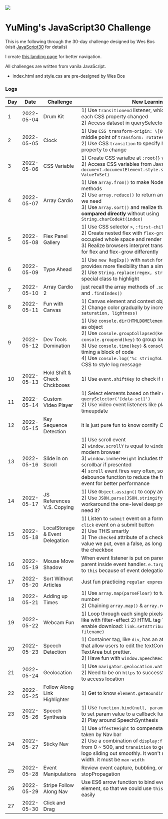 ﻿![](https://javascript30.com/images/JS3-social-share.png)

# YuMing's JavaScript30 Challenge
This is me following through the 30-day challenge designed by Wes Bos (visit [JavaScript30](https://JavaScript30.com) for details)

I create [this landing page](https://yumingchang1991.github.io/JavaScript30/) for better navigation.

All challenges are written from vanila JavaScript.
- index.html and style.css are pre-designed by Wes Bos

### Logs
| Day | Date       | Challenge                    | New Learnings                                     |
| --- | ---------- | ---------------------------- | ------------------------------------------------- |
|  1  | 2022-05-04 | Drum Kit                     | 1) Use `transitionend` listener, which returns events for each CSS property changed <br/> 2) Access dataset in querySelector: `Node[data-key=52]` |
|  2  | 2022-05-05 | Clock                        | 1) Use `CSS transform-origin: \[0% ~ 100%]` to control the middle point of `transform: rotate()` <br/> 2) Use CSS `transition` to specify how long it takes for a property to change |
|  3  | 2022-05-06 | CSS Variable                 | 1) Create CSS varialbe at `:root{}` with `--` prefix <br/> 2) Access CSS variables from JavaScript using `document.documentElement.style.setProperty(CSSVarName, ValueToSet)` |
|  4  | 2022-05-07 | Array Cardio                 | 1) Use `array.from()` to make NodeList with full array methods <br/> 2) Use `array.reduce()` to return an **object** storing results we need <br/> 3) Use `Array.sort()` and realize that **string could be compared directly** without using `String.charCodeAt(index)` |
|  5  | 2022-05-08 | Flex Panel Gallery           | 1) Use CSS selector `>`, `:first-child`, `:last-child` <br/> 2) Create nested flex with `flex-grow` to make components occupied whole space and render responsively <br/> 3) Realize browsers interpret transitionend event property for flex and flex-grow differently |
|  6  | 2022-05-09 | Type Ahead                   | 1) Use `new RegExp()` with `match` for search function provides more flexibility than a simple `.includes()` <br> 2) Use `String.replace(regex, string)` to build string with special class to highlight |
|  7  | 2022-05-10 | Array Cardio 2               | just recall the array methods of `.some()` `.every()` `.find()` and `.findIndex()` |
|  8  | 2022-05-11 | Fun with Canvas              | 1) Canvas element and context object <br/> 2) Change color gradually by increasing hue in `hsl(hue, saturation, lightness)` |
|  9  | 2022-05-12 | Dev Tools Domination         | 1) Use `console.dir(HTMLDOMElement)` to print DOM Element as object <br> 2) Use `console.groupCollapsed(key)` & `console.groupend(key)` to group log messages together <br> 3) Use `console.time(key)` & `console.timeEnd(key)` for timing a block of code <br> 4) Use `console.log('%c stringToLog', inlineCSS)` to use CSS to style log message |
|  10 | 2022-05-13 | Hold Shift & Check Chckboxes | 1) Use `event.shiftKey` to check if user is holding shift key |
|  11 | 2022-05-14 | Custom Video Player          | 1) Select elements based on their dataset by using `querySelector('[data-set]')` <br> 2) Use video event listeners like play, pause and timeupdate |
|  12 | 2022-05-15 | Key Sequence Detection       | it is just pure fun to know cornify CDN |
|  13 | 2022-05-16 | Slide in on Scroll           | 1) Use scroll event <br> 2) `window.scrollY` is equal to `window.pageYOffset` in modern browser <br> 3) `window.innherHeight` includes the height of horizental scrollbar if presented <br> 4) `scroll` event fires very often, so need to use a debounce function to reduce the frequency firing scroll event for better performance |
|  14 | 2022-05-17 | JS References V.S. Copying   | 1) Use `Object.assign()` to copy an object one-level deep <br> 2) Use `JSON.parse(JSON.stringify(obj))` as a hack to workaround the one-level deep problem, but do you really need it? |
|  15 | 2022-05-18 | LocalStorage & Event Delegation | 1) Listen to `submit` event on a form is more precise than a `click` event on a submit button <br> 2) Use THIS smartly <br> 3) The `checked` attribute of a checkbox: no matter what value we put, even a false, as long as it is there, it CHECKS the checkbox |
|  16 | 2022-05-19 | Mouse Move Shadow            | When event listener is put on parent, `this` is always the parent inside event handler. `e.target` is not always equal to `this` because of event delegation |
|  17 | 2022-05-20 | Sort Without Articles        | Just fun practicing `regular expresssion` and `sort` |
|  18 | 2022-05-21 | Adding up Times              | 1) Use `array.map(parseFloar)` to turn all array items into number <br> 2) Chaining `array.map()` & `array.reduce` |
|  19 | 2022-05-22 | Webcam Fun                   | 1) Loop through each single pixels to make webcam looks like with filter-effect 2) HTML tag `link` has an attribute to enable download: `link.setAttribute('download', filename)` |
|  20 | 2022-05-23 | Speech Detection             | 1) Container tag, like `div`, has an attribute `contenteditable` that allow users to edit the textContent. It looks like an TextArea but prettier. <br> 2) Have fun with `window.SpeechRecognition` |
|  21 | 2022-05-24 | Geolocation                  | 1) Use `navigator.geolocation.watchPosition` <br> 2) Need to be on `https` to successfully allow the program to access location |
|  22 | 2022-05-25 | Follow Along Link Highlighter| 1) Get to know `element.getBoundingClientRect()` |
|  23 | 2022-05-26 | Speech Synthesis             | 1) Use `function.bind(null, param)` when there is a need to set param value to a callback function <br> 2) Play around SpeechSynthesis |
|  24 | 2022-05-27 | Sticky Nav                   | 1) Use `offestHeight` to compenstae the space originally taken by Nav bar <br> 2) Use a combination of `display:flex`, `max-width` changed from 0 ~ 500, and `transition` to get the animation of site logo sliding out smoothly. It won't make it if we specify width. it must be `max-width`  |
|  25 | 2022-05-28 | Event Manipulations          | Review event capture, bubbling, once and stopPropagation |
|  26 | 2022-05-29 | Stripe Follow Along Nav      | Use ES6 arrow function to bind eventHandler to its element, so that we could use `this` to access that element easily |
|  27 | 2022-05-30 | Click and Drag               |  |